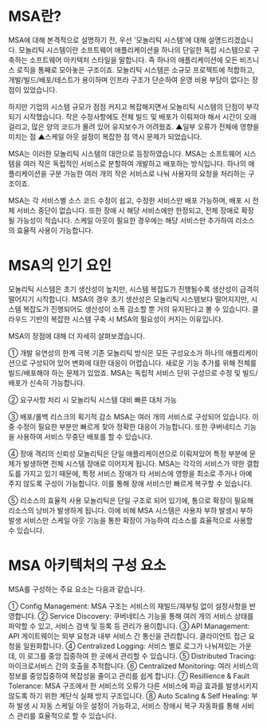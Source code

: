 # MSA란?
 

MSA에 대해 본격적으로 설명하기 전, 우선 '모놀리틱 시스템'에 대해 설명드리겠습니다. 모놀리틱 시스템이란 소프트웨어 애플리케이션을 하나의 단일한 독립 시스템으로 구축하는 소프트웨어 아키텍처 스타일을 말합니다. 즉 하나의 애플리케이션에 모든 비즈니스 로직을 통째로 모아놓은 구조이죠. 모놀리틱 시스템은 소규모 프로젝트에 적합하고, 개발/빌드/배포/테스트가 용이하며 인프라 구조가 단순하여 운영 비용 부담이 없다는 장점이 있었습니다.

 

하지만 기업의 시스템 규모가 점점 커지고 복잡해지면서 모놀리틱 시스템의 단점이 부각되기 시작했습니다. 작은 수정사항에도 전체 빌드 및 배포가 이뤄져야 해서 시간이 오래 걸리고, 많은 양의 코드가 몰려 있어 유지보수가 어려웠죠. ▲일부 오류가 전체에 영향을 미치는 점 ▲스케일 아웃 설정이 복잡한 점 역시 문제가 되었습니다.

 

MSA는 이러한 모놀리틱 시스템의 대안으로 등장하였습니다. MSA는 소프트웨어 시스템을 여러 작은 독립적인 서비스로 분할하여 개발하고 배포하는 방식입니다. 하나의 애플리케이션을 구분 가능한 여러 개의 작은 서비스로 나눠 사용자의 요청을 처리하는 구조이죠.

 

MSA는 각 서비스별 소스 코드 수정이 쉽고, 수정한 서비스만 배포 가능하며, 배포 시 전체 서비스 중단이 없습니다. 또한 장애 시 해당 서비스에만 한정되고, 전체 장애로 확장될 가능성이 적습니다. 스케일 아웃이 필요한 경우에는 해당 서비스만 추가하여 리소스의 효율적 사용이 가능합니다.



# MSA의 인기 요인
 

모놀리틱 시스템은 초기 생산성이 높지만, 시스템 복잡도가 진행될수록 생산성이 급격히 떨어지기 시작합니다. MSA의 경우 초기 생산성은 모놀리틱 시스템보다 떨어지지만, 시스템 복잡도가 진행되어도 생산성이 소폭 감소할 뿐 거의 유지된다고 볼 수 있습니다. 클라우드 기반의 복잡한 시스템 구축 시 MSA의 필요성이 커지는 이유입니다.

 

MSA의 장점에 대해 더 자세히 살펴보겠습니다.

 

① 개발 유연성의 한계 극복
기존 모놀리틱 방식은 모든 구성요소가 하나의 애플리케이션으로 구성되어 있어 변화에 대한 대응이 어렵습니다. 새로운 기능 추가를 위해 전체를 빌드/배포해야 하는 문제가 있었죠. MSA는 독립적 서비스 단위 구성으로 수정 및 빌드/배포가 신속히 가능합니다.

 

② 요구사항 처리 시 모놀리틱 시스템 대비 빠른 대처 가능
 

③ 배포/롤백 리스크의 획기적 감소
MSA는 여러 개의 서비스로 구성되어 있습니다. 이 중 수정이 필요한 부분만 빠르게 찾아 정확한 대응이 가능합니다.
또한 쿠버네티스 기능을 사용하여 서비스 무중단 배포를 할 수 있습니다.

 

④ 장애 격리의 신뢰성
모놀리틱은 단일 애플리케이션으로 이뤄져있어 특정 부분에 문제가 발생하면 전체 시스템 장애로 이어지게 됩니다. MSA는 각각의 서비스가 약한 결합도를 가지고 있기 때문에, 특정 서비스 장애가 타 서비스에 영향을 최소로 주거나 아예 주지 않도록 구성이 가능합니다. 이를 통해 장애 서비스만 빠르게 복구할 수 있습니다.

 

⑤ 리소스의 효율적 사용
모놀리틱은 단일 구조로 되어 있기에, 통으로 확장이 필요해 리소스의 낭비가 발생하게 됩니다. 이에 비해 MSA 시스템은 사용자 부하 발생시 부하 발생 서비스만 스케일 아웃 기능을 통한 확장이 가능하여 리소스를 효율적으로 사용할 수 있습니다.



# MSA 아키텍처의 구성 요소
 

MSA를 구성하는 주요 요소는 다음과 같습니다.

 

① Config Management: MSA 구조는 서비스의 재빌드/재부팅 없이 설정사항을 반영합니다.
② Service Discovery: 쿠버네티스 기능을 통해 여러 개의 서비스 상태를 파악할 수 있고, 서비스 검색 및 등록 등 관리가 용이합니다.
③ API Management: API 게이트웨이는 외부 요청과 내부 서비스 간 통신을 관리합니다. 클라이언트 접근 요청을 일원화합니다. 
④ Centralized Logging: 서비스 별로 로그가 나눠져있는 가운데, 이 로그를 중앙 집중하여 한 곳에서 관리할 수 있습니다.
⑤ Distributed Tracing: 마이크로서비스 간의 호출을 추적합니다. 
⑥ Centralized Monitoring: 여러 서비스의 정보를 중앙집중하여 복잡성을 줄이고 관리를 쉽게 합니다.
⑦ Resillience & Fault Tolerance: MSA 구조에서 한 서비스의 오류가 다른 서비스에 파급 효과를 발생시키지 않도록 하기 위한 계단식 실패 방지 구조입니다. 
⑧ Auto Scaling & Self Healing: 부하 발생 시 자동 스케일 아웃 설정이 가능하고, 서비스 장애시 복구 자동화를 통해 서비스 관리를 효율적으로 할 수 있습니다.